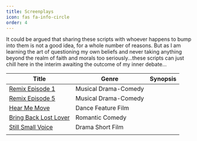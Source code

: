 ```yaml
---
title: Screenplays
icon: fas fa-info-circle
order: 4
---
```


It could be argued that sharing these scripts with whoever happens to bump into them is not a good idea, for a whole number of reasons. But as I am learning the art of questioning my own beliefs and never taking anything beyond the realm of faith and morals too seriously...these scripts can just chill here in the interim awaiting the outcome of my inner debate...


| Title                 | Genre                | Synopsis |
| --------------------- | -------------------- | --------- |
| [Remix Episode 1](https://www.icloud.com/iclouddrive/094C5lXNidgkTQDwdjCto4v2A#Remix-101-12-10-2012)       | Musical Drama-Comedy |           |
| [Remix Episode 5](https://www.icloud.com/iclouddrive/055YxFwj-9CsngtqvWAIijvvA#Remix-105-09-11-2012)       | Musical Drama-Comedy |           |
| [Hear Me Move](https://www.icloud.com/iclouddrive/08fwF8epQg4qwQr94l4sx4paA#Hear_ME_Move_-_September_24th_Draft)          | Dance Feature Film   |           |
| [Bring Back Lost Lover](https://www.icloud.com/iclouddrive/03fcaRdRdaCDrdDLOWL0PXcWw#BBLL_First_Draft_5-09-2014) | Romantic Comedy      |           |
| [Still Small Voice](https://www.icloud.com/iclouddrive/0d0YFyAgs_upI1SLDSdvfnlCQ#Still_Small_Voice)                | Drama Short Film     |           |
|                       |                      |           |

